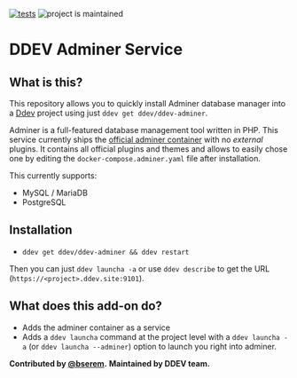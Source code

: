 [![tests](https://github.com/ddev/ddev-adminer/actions/workflows/tests.yml/badge.svg)](https://github.com/ddev/ddev-adminer/actions/workflows/tests.yml) ![project is maintained](https://img.shields.io/maintenance/yes/2024.svg)

# DDEV Adminer Service

## What is this?

This repository allows you to quickly install Adminer database manager into a [Ddev](https://ddev.readthedocs.io) project using just `ddev get ddev/ddev-adminer`.

Adminer is a full-featured database management tool written in PHP. This service
currently ships the [official adminer container](https://hub.docker.com/_/adminer)
with no _external_ plugins. It contains all official plugins and themes and allows
to easily chose one by editing the `docker-compose.adminer.yaml` file after
installation.

This currently supports:

* MySQL / MariaDB
* PostgreSQL

## Installation

* `ddev get ddev/ddev-adminer && ddev restart`

Then you can just `ddev launcha -a` or use `ddev describe` to get the URL (`https://<project>.ddev.site:9101`).

## What does this add-on do?

* Adds the adminer container as a service
* Adds a `ddev launcha` command at the project level with a `ddev launcha -a` (or `ddev launcha --adminer`) option to launch you right into adminer.

**Contributed by [@bserem](https://github.com/bserem).**
**Maintained by DDEV team.**
